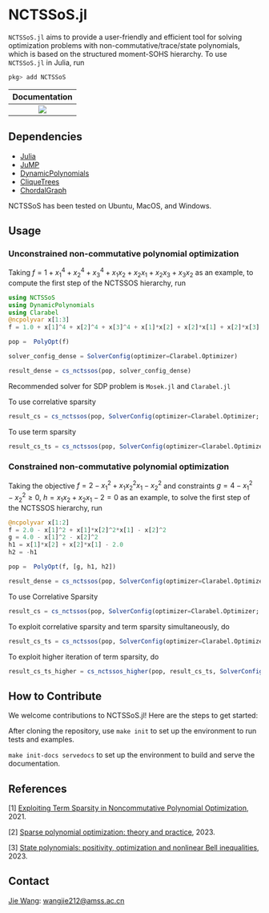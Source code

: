 # NCTSSoS.jl
`NCTSSoS.jl` aims to provide a user-friendly and efficient tool for solving optimization problems with non-commutative/trace/state polynomials, which is based on the structured moment-SOHS hierarchy. To use `NCTSSoS.jl` in Julia, run

```Julia
pkg> add NCTSSoS
 ```

 | **Documentation** |
 |:-----------------:|
 | [![](https://img.shields.io/badge/docs-latest-blue.svg)](https://wangjie212.github.io/NCTSSoS/dev) |

## Dependencies
- [Julia](https://julialang.org/)
- [JuMP](https://github.com/jump-dev/JuMP.jl)
- [DynamicPolynomials](https://github.com/JuliaAlgebra/DynamicPolynomials.jl)
- [CliqueTrees](https://github.com/AlgebraicJulia/CliqueTrees.jl)
- [ChordalGraph](https://github.com/wangjie212/ChordalGraph)

NCTSSoS has been tested on Ubuntu, MacOS, and Windows.

## Usage
### Unconstrained non-commutative polynomial optimization
Taking $f=1+x_1^4+x_2^4+x_3^4+x_1x_2+x_2x_1+x_2x_3+x_3x_2$ as an example, to compute the first step of the NCTSSOS hierarchy, run

```Julia
using NCTSSoS
using DynamicPolynomials
using Clarabel
@ncpolyvar x[1:3]
f = 1.0 + x[1]^4 + x[2]^4 + x[3]^4 + x[1]*x[2] + x[2]*x[1] + x[2]*x[3] + x[3]*x[2]

pop =  PolyOpt(f)

solver_config_dense = SolverConfig(optimizer=Clarabel.Optimizer)

result_dense = cs_nctssos(pop, solver_config_dense)
```

Recommended solver for SDP problem is `Mosek.jl` and `Clarabel.jl`

To use correlative sparsity

```Julia
result_cs = cs_nctssos(pop, SolverConfig(optimizer=Clarabel.Optimizer; cs_algo=MF()))
```

To use term sparsity

```Julia
result_cs_ts = cs_nctssos(pop, SolverConfig(optimizer=Clarabel.Optimizer; cs_algo=MF(), ts_algo=MMD()))
```


### Constrained non-commutative polynomial optimization
Taking the objective $f=2-x_1^2+x_1x_2^2x_1-x_2^2$ and constraints $g=4-x_1^2-x_2^2\ge0$, $h=x_1x_2+x_2x_1-2=0$ as an example, to solve the first step of the NCTSSOS hierarchy, run

```Julia
@ncpolyvar x[1:2]
f = 2.0 - x[1]^2 + x[1]*x[2]^2*x[1] - x[2]^2
g = 4.0 - x[1]^2 - x[2]^2
h1 = x[1]*x[2] + x[2]*x[1] - 2.0
h2 = -h1

pop =  PolyOpt(f, [g, h1, h2])

result_dense = cs_nctssos(pop, SolverConfig(optimizer=Clarabel.Optimizer))
```

To use Correlative Sparsity

```Julia
result_cs = cs_nctssos(pop, SolverConfig(optimizer=Clarabel.Optimizer; cs_algo=MF()))
```

To exploit correlative sparsity and term sparsity simultaneously, do

```Julia
result_cs_ts = cs_nctssos(pop, SolverConfig(optimizer=Clarabel.Optimizer; cs_algo=MF(), ts_algo=MMD()))
```

To exploit higher iteration of term sparsity, do

```Julia
result_cs_ts_higher = cs_nctssos_higher(pop, result_cs_ts, SolverConfig(optimizer=Clarabel.Optimizer, mom_order=2, cs_algo=MF(), ts_algo=MMD()))
```

## How to Contribute
We welcome contributions to NCTSSoS.jl! Here are the steps to get started:

After cloning the repository, use `make init` to set up the environment to run tests and examples.

`make init-docs servedocs` to set up the environment to build and serve the documentation.

## References
[1] [Exploiting Term Sparsity in Noncommutative Polynomial Optimization](https://arxiv.org/abs/2010.06956), 2021.

[2] [Sparse polynomial optimization: theory and practice](https://arxiv.org/abs/2208.11158), 2023.

[3] [State polynomials: positivity, optimization and nonlinear Bell inequalities](https://arxiv.org/abs/2301.12513), 2023.

## Contact
[Jie Wang](https://wangjie212.github.io/jiewang/): wangjie212@amss.ac.cn

